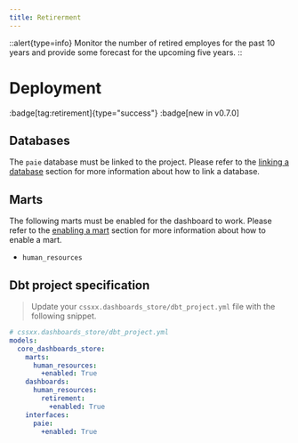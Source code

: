 ```yaml
---
title: Retirerment
---
```


::alert{type=info}
Monitor the number of retired employes for the past 10 years and provide some forecast for the upcoming five years.
::

# Deployment

:badge[tag:retirement]{type="success"}
:badge[new in v0.7.0]

## Databases

The `paie` database must be linked to the project. Please refer to the [linking a database](/using/configuration/linking) section for more information about how to link a database.

## Marts

The following marts must be enabled for the dashboard to work. Please refer to the [enabling a mart](/using/configuration/enabling) section for more information about how to enable a mart.

- `human_resources`

## Dbt project specification

> Update your `cssxx.dashboards_store/dbt_project.yml` file with the following snippet.

```yaml
# cssxx.dashboards_store/dbt_project.yml
models:
  core_dashboards_store:
    marts:
      human_resources:
        +enabled: True
    dashboards:
      human_resources:
        retirement:
          +enabled: True
    interfaces:
      paie:
        +enabled: True
```
